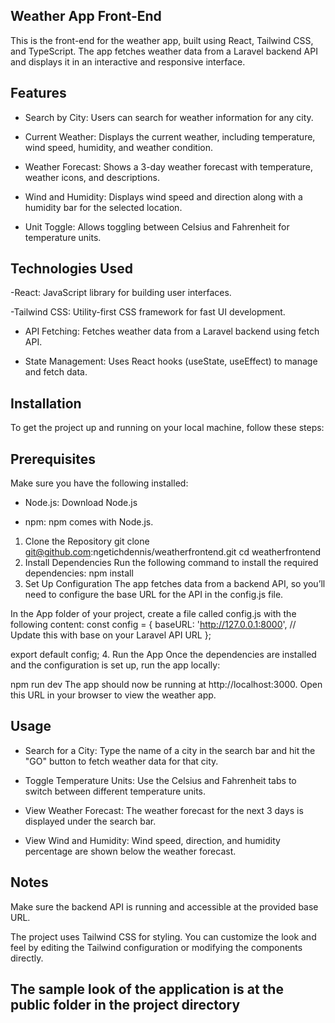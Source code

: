 ## Weather App Front-End
This is the front-end for the weather app, built using React, Tailwind CSS, and TypeScript. The app fetches weather data from a Laravel backend API and displays it in an interactive and responsive interface.

## Features
- Search by City: Users can search for weather information for any city.

- Current Weather: Displays the current weather, including temperature, wind speed, humidity, and weather condition.

- Weather Forecast: Shows a 3-day weather forecast with temperature, weather icons, and descriptions.

- Wind and Humidity: Displays wind speed and direction along with a humidity bar for the selected location.

- Unit Toggle: Allows toggling between Celsius and Fahrenheit for temperature units.

## Technologies Used
-React: JavaScript library for building user interfaces.

-Tailwind CSS: Utility-first CSS framework for fast UI development.

- API Fetching: Fetches weather data from a Laravel backend using fetch API.

- State Management: Uses React hooks (useState, useEffect) to manage and fetch data.


## Installation
To get the project up and running on your local machine, follow these steps:

## Prerequisites
Make sure you have the following installed:

- Node.js: Download Node.js

- npm: npm comes with Node.js.

1. Clone the Repository
git clone git@github.com:ngetichdennis/weatherfrontend.git
cd weatherfrontend
2. Install Dependencies
Run the following command to install the required dependencies:
npm install
3. Set Up Configuration
The app fetches data from a backend API, so you’ll need to configure the base URL for the API in the config.js file.

In the App folder of your project, create a file called config.js with the following content:
const config = {
  baseURL: 'http://127.0.0.1:8000', // Update this with base on your Laravel API URL
};

export default config;
4. Run the App
Once the dependencies are installed and the configuration is set up, run the app locally:


npm run dev
The app should now be running at http://localhost:3000. Open this URL in your browser to view the weather app.

## Usage
- Search for a City: Type the name of a city in the search bar and hit the "GO" button to fetch weather data for that city.

- Toggle Temperature Units: Use the Celsius and Fahrenheit tabs to switch between different temperature units.

- View Weather Forecast: The weather forecast for the next 3 days is displayed under the search bar.

- View Wind and Humidity: Wind speed, direction, and humidity percentage are shown below the weather forecast.

## Notes
Make sure the backend API is running and accessible at the provided base URL.

The project uses Tailwind CSS for styling. You can customize the look and feel by editing the Tailwind configuration or modifying the components directly.
## The sample look of the application is at the public folder in the project directory

